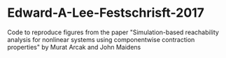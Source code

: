 # Edward-A-Lee-Festschrisft-2017
Code to reproduce figures from the paper "Simulation-based reachability analysis for nonlinear systems using componentwise contraction properties" by Murat Arcak and John Maidens
